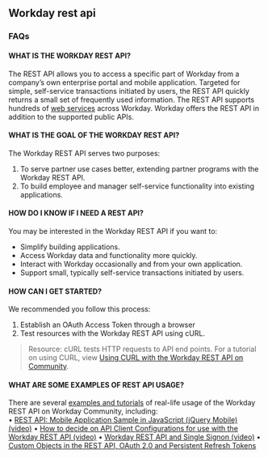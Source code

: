 ## Workday rest api 

### FAQs

#### WHAT IS THE WORKDAY REST API?

The REST API allows you to access a specific part of Workday from a company’s own enterprise portal and mobile application. Targeted for simple, self-service transactions initiated by users, the REST API quickly returns a small set of frequently used information. The REST API supports hundreds of [web services](https://community.workday.com/sites/default/files/file-hosting/restapi/index.html) across Workday. Workday offers the REST API in addition to the supported public APIs.

#### WHAT IS THE GOAL OF THE WORKDAY REST API?

The Workday REST API serves two purposes: 
1. To serve partner use cases better, extending partner programs with the Workday REST API. 
2. To build employee and manager self-service functionality into existing applications. 


#### HOW DO I KNOW IF I NEED A REST API?

You may be interested in the Workday REST API if you want to: 
- Simplify building applications.  
- Access Workday data and functionality more quickly. 
- Interact with Workday occasionally and from your own application.  
- Support small, typically self-service transactions initiated by users.  

#### HOW CAN I GET STARTED? 

We recommended you follow this process:  
1. Establish an OAuth Access Token through a browser  
2. Test resources with the Workday REST API using cURL.  
 
> Resource: cURL tests HTTP requests to API end points. For a tutorial on using CURL, view [Using CURL with the Workday REST API on Community](https://community.workday.com/node/58544). 


#### WHAT ARE SOME EXAMPLES OF REST API USAGE?

There are several [examples and tutorials](https://community.workday.com/rest/samples) of real-life usage of the 
Workday REST API on Workday Community, including:  
• [REST API: Mobile Application Sample in JavaScript (jQuery Mobile) (video)](https://community.workday.com/rest/samples/mobile) 
• [How to decide on API Client Configurations for use with the Workday REST API (video)](https://community.workday.com/node/68883) 
• [Workday REST API and Single Signon (video)](https://community.workday.com/node/67973) 
• [Custom Objects in the REST API, OAuth 2.0 and Persistent Refresh Tokens](https://community.workday.com/node/59730)